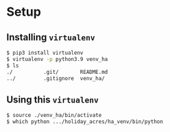 # Setup

## Installing `virtualenv`

```bash
$ pip3 install virtualenv
$ virtualenv -p python3.9 venv_ha
$ ls
./          .git/       README.md
../         .gitignore  venv_ha/
```

## Using this `virtualenv`

```bash
$ source ./venv_ha/bin/activate
$ which python .../holiday_acres/ha_venv/bin/python

```
